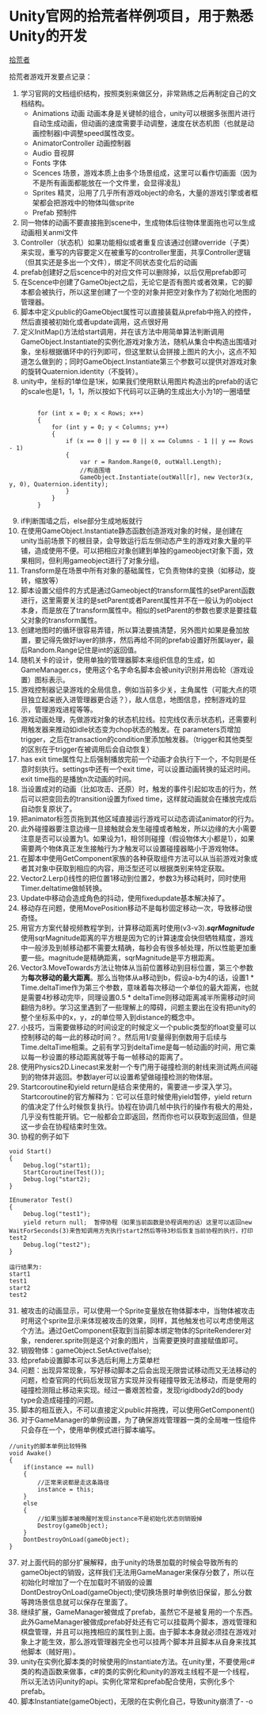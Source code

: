 # Unity官网的拾荒者样例项目，用于熟悉Unity的开发

[拾荒者](https://unity3d.com/learn/tutorials/s/2d-roguelike-tutorial)

拾荒者游戏开发要点记录：

1. 学习官网的文档组织结构，按照类别来做区分，非常熟练之后再制定自己的文档结构。
	- Animations 动画   动画本身是关键帧的组合，unity可以根据多张图片进行自动生成动画，但动画的速度需要手动调整，速度在状态机图（也就是动画控制器)中调整speed属性改变。
	- AnimatorController 动画控制器
	- Audio 音视屏
	- Fonts 字体
	- Scences 场景，游戏本质上由多个场景组成，这里可以看作切画面（因为不是所有画面都能放在一个文件里，会显得凌乱)
	- Sprites 精灵，沿用了几乎所有游戏object的命名，大量的游戏引擎或者框架都会把游戏中的物体叫做sprite
	- Prefab 预制件
2. 同一物体的动画不要直接拖到scene中，生成物体后往物体里面拖也可以生成动画相关anmi文件
3. Controller（状态机）如果功能相似或者重复应该通过创建override（子类）来实现，重写的内容要定义在被重写的controller里面，共享Controller逻辑（但其实还是多出一个文件），绑定不同状态变化后的动画
4. prefab创建好之后scence中的对应文件可以删除掉，以后仅用prefab即可
5. 在Scence中创建了GameObject之后，无论它是否有图片或者效果，它的脚本都会被执行，所以这里创建了一个空的对象并把空对象作为了初始化地图的管理器。
6. 脚本中定义public的GameObject属性可以直接装载从prefab中拖入的控件，然后直接被初始化或者update调用，这点很好用
7. 定义InitMap()方法给start调用，并在该方法中用简单算法判断调用GameObject.Instantiate的实例化游戏对象方法，随机从集合中构造出围墙对象，坐标根据循环中的行列即可，但这里默认会拼接上图片的大小，这点不知道怎么做到的；同时GameObject.Instantiate第三个参数可以提供对游戏对象的旋转Quaternion.identity（不旋转）。
8. unity中，坐标的1单位是1米，如果我们使用默认用图片构造出的prefab的话它的scale也是1，1，1，所以按如下代码可以正确的生成出大小为1的一圈墙壁

```

        for (int x = 0; x < Rows; x++)
        {
            for (int y = 0; y < Columns; y++)
            {
                if (x == 0 || y == 0 || x == Columns - 1 || y == Rows - 1)
                {
                    var r = Random.Range(0, outWall.Length);
                    //构造围墙
                    GameObject.Instantiate(outWall[r], new Vector3(x, y, 0), Quaternion.identity);
                }
            }
        }
```

9. if判断围墙之后，else部分生成地板就行
10. 在使用GameObject.Instantiate静态函数创造游戏对象的时候，是创建在unity当前场景下的根目录，会导致运行后左侧动态产生的游戏对象大量的平铺，造成使用不便。可以把相应对象创建到单独的gameobject对象下面，效果相同，但利用gameobject进行了对象分组。
11. Transform是在场景中所有对象的基础属性，它负责物体的变换（如移动，旋转，缩放等）
12. 脚本设置父组件的方式是通过Gameobject的transform属性的setParent函数进行，这里需要关注的是setParent或者Parent属性并不在一般认为的object本身，而是放在了transform属性中。相似的setParent的参数也要求是要挂载父对象的transform属性。
13. 创建地图时的循环很容易弄错，所以算法要搞清楚，另外图片如果是叠加放置，要记得先做好layer的排序，然后再给不同的prefab设置好所属layer，最后Random.Range记住是int的返回值。
14. 随机关卡的设计，使用单独的管理器脚本来组织信息的生成，如GameManager.cs，使用这个名字命名脚本会被unity识别并用齿轮（游戏设置）图标表示。
15. 游戏控制器记录游戏的全局信息，例如当前多少关，主角属性（可能大点的项目独立起来嵌入进管理器更合适？），敌人信息，地图信息，控制游戏的显示，管理游戏进程等等。
16. 游戏动画处理，先做游戏对象的状态机拉线。拉完线仅表示状态机，还需要利用触发器来推动如idle状态变为chop状态的触发。在
parameters页增加trigger，之后在transaction的condition里添加触发器。（trigger和其他类型的区别在于trigger在被调用后会自动恢复）
17. has exit time属性勾上后强制播放完前一个动画才会执行下一个，不勾则是任意时刻执行。settings中还有一个exit time，可以设置动画转换的延迟时间。exit time指的是播放n次动画的时间。
18. 当设置成对的动画（比如攻击、还原）时，触发的事件引起如攻击的行为，然后可以把变回去的transition设置为fixed time，这样就动画就会在播放完成后自动恢复原状了。
19. 把animator标签页拖到其他区域直接运行游戏可以动态调试animator的行为。
20. 此外碰撞器要注意边缘一旦接触就会发生碰撞或者触发，所以边缘的大小需要注意是否可以设置为1。如果设为1，相邻则碰撞（假设物体大小都是1），如果需要两个物体真正发生接触行为才触发可以设置碰撞器略小于游戏物体。
21. 在脚本中使用GetComponent家族的各种获取组件方法可以从当前游戏对象或者其对象中获取到相应的内容，用泛型还可以根据类别来特定获取。
22. Vector2.Lerp()线性的把位置1移动到位置2，参数3为移动耗时，同时使用Timer.deltatime做帧转换。
23. Update中移动会造成角色的抖动，使用fixedupdate基本解决掉了。
24. 移动存在问题，使用MovePosition移动不是每秒固定移动一次，导致移动很奇怪。
25. 用官方方案代替视频教程学到，计算移动距离时使用(v3-v3).***sqrMagnitude*** 使用sqrMagnitude距离的平方根是因为它的计算速度会快但牺牲精度，游戏中一般涉及到帧移动都不需要太精确，每秒会有很多帧处理，所以性能更加重要一些。magnitude是精确距离，sqrMagnitude是平方根距离。
26. Vector3.MoveTowards方法让物体从当前位置移动到目标位置，第三个参数为**每次移动的最大距离**。那么当物体从a移动到b，假设a-b为4的话，设置1 * Time.deltaTime作为第三个参数，意味着每次移动一个单位的最大距离，也就是需要4秒移动完毕，同理设置0.5 * deltaTime则移动距离减半所需移动时间翻倍为8秒。学习这里遇到了一些理解上的障碍，问题主要出在没有把unity的整个坐标系中的x，y，z的单位带入到distance的概念中。
27. 小技巧，当需要做移动的时间设定的时候定义一个public类型的float变量可以控制移动的每一此的移动时间？。然后用1/变量得到倒数用于后续与Time.deltaTime相乘。之前有学习到deltaTime是每一帧动画的时间，用它乘以每一秒设置的移动距离就等于每一帧移动的距离了。
28. 使用Physics2D.Linecast来发射一个专门用于碰撞检测的射线来测试两点间碰到的物体并返回。参数layer可以设置希望做碰撞检测的物体层。
29. Startcoroutine和yield return是结合来使用的，需要进一步深入学习。Startcoroutine的官方解释为：它可以任意时候使用yield暂停，yield return的值决定了什么时候恢复执行。协程在协调几帧中执行的操作有极大的用处，几乎没有性能开销。它一般都会立即返回，然而你也可以获取到返回值，但是这一步会在协程结束时生效。
30. 协程的例子如下
```
void Start()
{
    Debug.log("start1);
    StartCoroutine(Test());
    Debug.log("start2);
}

IEnumerator Test()
{
    Debug.log("test1");
    yield return null;  暂停协程（如果当前函数是协程调用的话）这里可以返回new WaitForSeconds(3)来告知调用方先执行start2然后等待3秒后恢复当前协程的执行，打印test2
    Debug.log("test2");
}

运行结果为:
start1
test1
start2
test2
```


31. 被攻击的动画显示，可以使用一个Sprite变量放在物体脚本中，当物体被攻击时用这个sprite显示来体现被攻击的效果，同样，其他触发也可以考虑使用这个方法。通过GetComponent获取到当前脚本绑定物体的SpriteRenderer对象，renderer.sprite则是这个对象的图片，当需要更换时直接赋值即可。
32. 销毁物体：gameObject.SetActive(false);
33. 给prefab设置脚本可以多选后利用上方菜单栏
34. 问题：出现异常现象，写好移动脚本之后会出现无限尝试移动而又无法移动的问题，检查官网的代码后发现官方实现并没有碰撞导致无法移动，而是使用的碰撞检测阻止移动来实现。经过一番艰苦检查，发现rigidbody2d的body type会造成碰撞的问题。
35. 脚本的相互嵌入，不可以直接定义public并拖拽，可以使用GetComponent<XXXClass>()
36. 对于GameManager的单例设置，为了确保游戏管理器一类的全局唯一性组件只会存在一个，使用单例模式进行脚本编写。
```
//unity的脚本单例比较特殊
void Awake()
{
    if(instance == null)
    {
        //正常来说都是走这条路径
        instance = this;
    }
    else
    {
        //如果当脚本被唤醒时发现instance不是初始化状态则销毁掉
        Destroy(gameObject);
    }
    DontDestroyOnLoad(gameObject);
}
```
37. 对上面代码的部分扩展解释，由于unity的场景加载的时候会导致所有的gameObject的销毁，这样我们无法用GameManager来保存分数了，所以在初始化时增加了一个在加载时不销毁的设置DontDestroyOnLoad(gameObject);使切换场景时单例依旧保留，那么分数等跨场景信息就可以保存在里面了。
38. 继续扩展，GameManager被做成了prefab，虽然它不是被复用的一个东西。此外GameManager被做成prefab好处还有它可以挂载两个脚本，游戏管理和棋盘管理，并且可以拖拽相应的属性到上面。由于脚本本身就必须挂在游戏对象上才能生效，那么游戏管理器完全也可以挂两个脚本并且脚本从自身来找其他脚本（贼好用）。
39. unity在实例化脚本类的时候使用的Instantiate方法。在unity里，不要使用c#类的构造函数来做事，c#的类的实例化和unity的游戏主线程不是一个线程，所以无法访问unity的api。实例化常常和prefab配合使用，实例化多个prefab。
40. 脚本Instantiate(gameObject)，无限的在实例化自己，导致unity崩溃了- -o
